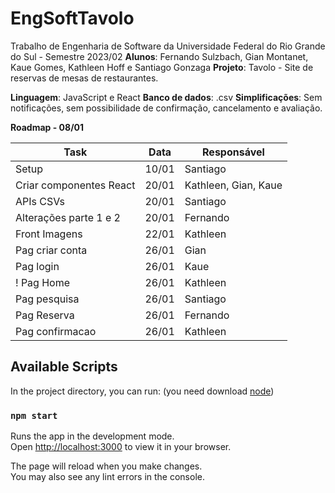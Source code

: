 # EngSoftTavolo

Trabalho de Engenharia de Software da Universidade Federal do Rio Grande do Sul - Semestre 2023/02 
**Alunos**: Fernando Sulzbach, Gian Montanet, Kaue Gomes, Kathleen Hoff e Santiago Gonzaga
**Projeto**: Tavolo -  Site de reservas de mesas de restaurantes.

**Linguagem**: JavaScript e React 
**Banco de dados**: .csv
**Simplificações**: Sem notificações, sem possibilidade de confirmação, cancelamento e avaliação. 

**Roadmap - 08/01**

| Task  | Data | Responsável |
| ------------- | ------------- | ------------- |
| Setup  | 10/01  | Santiago |
| Criar componentes React  | 20/01  | Kathleen, Gian, Kaue |
| APIs CSVs | 20/01 | Santiago |
| Alterações parte 1 e 2 | 20/01 | Fernando |
| Front Imagens | 22/01 | Kathleen |
| Pag criar conta | 26/01 | Gian |
| Pag login | 26/01 | Kaue |
! Pag Home | 26/01 | Kathleen |
| Pag pesquisa | 26/01 | Santiago |
| Pag Reserva | 26/01 | Fernando |
| Pag confirmacao | 26/01 | Kathleen |

## Available Scripts

In the project directory, you can run:
(you need download [node](https://nodejs.org/en))

### `npm start`

Runs the app in the development mode.\
Open [http://localhost:3000](http://localhost:3000) to view it in your browser.

The page will reload when you make changes.\
You may also see any lint errors in the console.
